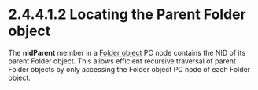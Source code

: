 <html dir="LTR" xmlns:mshelp="http://msdn.microsoft.com/mshelp" xmlns:ddue="http://ddue.schemas.microsoft.com/authoring/2003/5" xmlns:xlink="http://www.w3.org/1999/xlink" xmlns:tool="http://www.microsoft.com/tooltip">
    <head>
        <meta http-equiv="Content-Type" content="text/html; CHARSET=utf-8"></meta>
        <meta name="save" content="history"></meta>
        <title>2.4.4.1.2 Locating the Parent Folder object</title>
        <xml>
            <mshelp:toctitle title="2.4.4.1.2 Locating the Parent Folder object"></mshelp:toctitle>
            <mshelp:rltitle title="[MS-PST]: Locating the Parent Folder object"></mshelp:rltitle>
            <mshelp:keyword index="A" term="5c9168e6-c2c4-496d-b850-1dec10d9aef1"></mshelp:keyword>
            <mshelp:attr name="DCSext.ContentType" value="open specification"></mshelp:attr>
            <mshelp:attr name="AssetID" value="5c9168e6-c2c4-496d-b850-1dec10d9aef1"></mshelp:attr>
            <mshelp:attr name="TopicType" value="kbRef"></mshelp:attr>
            <mshelp:attr name="DCSext.Title" value="[MS-PST]: Locating the Parent Folder object" />
        </xml>
    </head>
    <body>
        <div id="header">
            <h1 class="heading">2.4.4.1.2 Locating the Parent Folder object</h1>
        </div>
        <div id="mainSection">
            <div id="mainBody">
                <div id="allHistory" class="saveHistory"></div>
                <div id="sectionSection0" class="section" name="collapseableSection">
                    

<p>The <b>nidParent</b> member in a <a href="08220cc9-69b1-4072-a2e7-2a0ff201d505.md#gt_0682daa7-c1b8-419b-8a32-6048833d0b72">Folder object</a> PC node
contains the NID of its parent Folder object. This allows efficient recursive
traversal of parent Folder objects by only accessing the Folder object PC node
of each Folder object.</p>
                </div>
            </div>
        </div>
    </body>
</html>